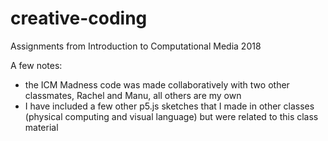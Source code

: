 # creative-coding
Assignments from Introduction to Computational Media 2018

A few notes:
- the ICM Madness code was made collaboratively with two other classmates, Rachel and Manu, all others are my own
- I have included a few other p5.js sketches that I made in other classes (physical computing and visual language) but were related to this class material 

